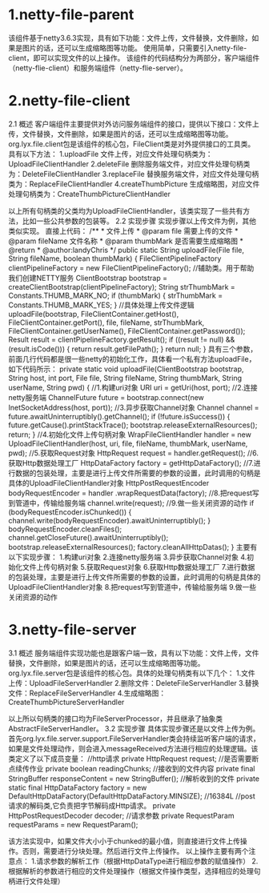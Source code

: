 # 1.netty-file-parent
该组件基于netty3.6.3实现，具有如下功能：文件上传，文件替换，文件删除，如果是图片的话，还可以生成缩略图等功能。
使用简单，只需要引入netty-file-client，即可以实现文件的以上操作。
该组件的代码结构分为两部分，客户端组件（netty-flie-client）和服务端组件（netty-flie-server）。

# 2.netty-file-client
2.1 概述
客户端组件主要提供对外访问服务端组件的接口，提供以下接口：文件上传，文件替换，文件删除，如果是图片的话，还可以生成缩略图等功能。
org.lyx.file.client包是该组件的核心包，FileClient类是对外提供接口的工具类。具有以下方法：
1.uploadFile 文件上传，对应文件处理句柄类为：UploadFileClientHandler
2.deleteFile 删除服务端文件，对应文件处理句柄类为：DeleteFileClientHandler
3.replaceFile 替换服务端文件，对应文件处理句柄类为：ReplaceFileClientHandler
4.createThumbPicture 生成缩略图，对应文件处理句柄类为：CreateThumbPictureClientHandler

以上所有句柄类的父类均为UploadFileClientHandler，该类实现了一些共有方法，比如一些公共参数的包装等。
2.2 实现步骤
实现步骤以上传文件为例，其他类似实现。
直接上代码：
	/**
     * 文件上传
     * @param file 需要上传的文件
     * @param fileName 文件名称
     * @param thumbMark 是否需要生成缩略图
     * @return
     * @author:landyChris
     */
    public static String uploadFile(File file, String fileName,
            boolean thumbMark) {
        FileClientPipelineFactory clientPipelineFactory = new FileClientPipelineFactory();
        //辅助类。用于帮助我们创建NETTY服务
        ClientBootstrap bootstrap = createClientBootstrap(clientPipelineFactory);
        String strThumbMark = Constants.THUMB_MARK_NO;
        if (thumbMark) {
            strThumbMark = Constants.THUMB_MARK_YES;
        }
        //具体处理上传文件逻辑
        uploadFile(bootstrap, FileClientContainer.getHost(),
                FileClientContainer.getPort(), file, fileName, strThumbMark,
                FileClientContainer.getUserName(),
                FileClientContainer.getPassword());
        Result result = clientPipelineFactory.getResult();
        if ((result != null) && (result.isCode())) {
            return result.getFilePath();
        }
        return null;
    }
具有三个参数，前面几行代码都是很一些netty的初始化工作，具体看一个私有方法uploadFile，如下代码所示：
	private static void uploadFile(ClientBootstrap bootstrap, String host,
            int port, File file, String fileName, String thumbMark,
            String userName, String pwd) {
        //1.构建uri对象
        URI uri = getUri(host, port);
        //2.连接netty服务端
        ChannelFuture future = bootstrap.connect(new InetSocketAddress(host,
                port));
        //3.异步获取Channel对象
        Channel channel = future.awaitUninterruptibly().getChannel();
        if (!future.isSuccess()) {
            future.getCause().printStackTrace();
            bootstrap.releaseExternalResources();
            return;
        }
        //4.初始化文件上传句柄对象
        WrapFileClientHandler handler = new UploadFileClientHandler(host, uri,
                file, fileName, thumbMark, userName, pwd);
        //5.获取Request对象
        HttpRequest request = handler.getRequest();
        //6.获取Http数据处理工厂
        HttpDataFactory factory = getHttpDataFactory();
        //7.进行数据的包装处理，主要是进行上传文件所需要的参数的设置，此时调用的句柄是具体的UploadFileClientHandler对象
        HttpPostRequestEncoder bodyRequestEncoder = handler
                .wrapRequestData(factory);
        //8.把request写到管道中，传输给服务端
        channel.write(request);
        //9.做一些关闭资源的动作
        if (bodyRequestEncoder.isChunked()) {
            channel.write(bodyRequestEncoder).awaitUninterruptibly();
        }
        bodyRequestEncoder.cleanFiles();
        channel.getCloseFuture().awaitUninterruptibly();
        bootstrap.releaseExternalResources();
        factory.cleanAllHttpDatas();
    }
主要有以下实现步骤：
1.构建uri对象
2.连接netty服务端
3.异步获取Channel对象
4.初始化文件上传句柄对象
5.获取Request对象
6.获取Http数据处理工厂
7.进行数据的包装处理，主要是进行上传文件所需要的参数的设置，此时调用的句柄是具体的UploadFileClientHandler对象
8.把request写到管道中，传输给服务端
9.做一些关闭资源的动作


# 3.netty-file-server
3.1 概述
服务端组件实现功能也是跟客户端一致，具有以下功能：文件上传，文件替换，文件删除，如果是图片的话，还可以生成缩略图等功能。
org.lyx.file.server包是该组件的核心包。具体的处理句柄类有以下几个：
1.文件上传：UploadFileServerHandler
2.删除文件：DeleteFileServerHandler
3.替换文件：ReplaceFileServerHandler
4.生成缩略图：CreateThumbPictureServerHandler

以上所以句柄类的接口均为FileServerProcessor，并且继承了抽象类AbstractFileServerHandler。
3.2 实现步骤
具体实现步骤还是以文件上传为例。
首先org.lyx.file.server.support.FileServerHandler类会持续监听客户端的请求，如果是文件处理动作，则会进入messageReceived方法进行相应的处理逻辑。该类定义了以下成员变量：
//http请求
private HttpRequest request;
//是否需要断点续传作业
private boolean readingChunks;
//接收到的文件内容
private final StringBuffer responseContent = new StringBuffer();
//解析收到的文件
private static final HttpDataFactory factory = new DefaultHttpDataFactory(DefaultHttpDataFactory.MINSIZE); //16384L
//post请求的解码类,它负责把字节解码成Http请求。
private HttpPostRequestDecoder decoder;
//请求参数
private RequestParam requestParams = new RequestParam();

该方法实现中，如果文件大小小于chunked的最小值，则直接进行文件上传操作。否则，需要进行分块处理。然后进行文件上传操作。
以上操作主要有两个注意点：
1.请求参数的解析工作（根据HttpDataType进行相应参数的赋值操作）
2.根据解析的参数进行相应的文件处理操作（根据文件操作类型，选择相应的处理句柄进行文件处理）
